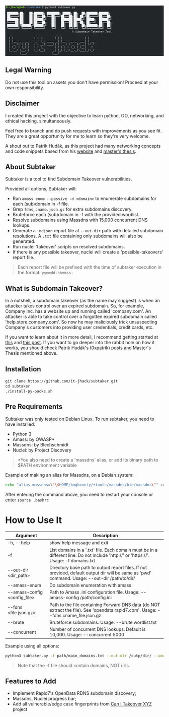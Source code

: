 ![screenshot](https://github.com/it-jhack/subtaker/blob/main/.img/screenshot.png)


## Legal Warning
Do not use this tool on assets you don't have permission! Proceed at your own responsibility.


## Disclaimer 
I created this project with the objective to learn python, OO, networking, and ethical hacking, simultaneously.

Feel free to branch and do push requests with improvements as you see fit. They are a great opportunity for me to learn so they're very welcome.

A shout out to Patrik Hudák, as this project had many networking concepts and code snippets based from his [website] and [master's thesis].

[website]: https://0xpatrik.com
[Master's Thesis]: https://is.muni.cz/th/byrdn/Thesis.pdf


## About Subtaker
Subtaker is a tool to find Subdomain Takeover vulnerabilities.

Provided all options, Subtaker will:

- Run `amass enum --passive -d <domain>` to enumerate subdomains for each (sub)domain in -f file.
- Grep `fdns_cname.json.gz` for extra subdomains discovery.
- Bruteforce each (sub)domain in -f with the provided wordlist.
- Resolve subdomains using Massdns with 15,000 concurrent DNS lookups.
- Generate a `.ndjson` report file at `--out-dir` path with detailed subdomain resolutions. A `.txt` file containing only subdomains will also be generated.
- Run nuclei 'takeover' scripts on resolved subdomains.
- If there is any possible takeover, nuclei will create a 'possible-takeovers' report file.

> Each report file will be prefixed with the time of subtaker execution in the format: `yymmdd-hhmmss-`


## What is Subdomain Takeover?
In a nutshell, a subdomain takeover (as the name may suggest) is when an attacker takes control over an expired subdomain. So, for example, Company Inc. has a website up and running called 'company.com'. An attacker is able to take control over a forgotten expired subdomain called 'help.store.company.com'. So now he may maliciously trick unsuspecting Company's customers into providing user credentials, credit cards, etc.

If you want to learn about it in more detail, I recommend getting started at [this] and [this post]. If you want to go deeper into the rabbit hole on how it works, you should check Patrik Hudák's (0xpatrik) posts and Master's Thesis mentioned above.

[this]: https://0xpatrik.com/subdomain-takeover-basics/
[this post]: https://www.hackerone.com/blog/Guide-Subdomain-Takeovers


## Installation

```
git clone https://github.com/it-jhack/subtaker.git
cd subtaker
./install-py-packs.sh
```

## Pre Requirements
Subtaker was only tested on Debian Linux. To run subtaker, you need to have installed:

- Python 3
- Amass: by OWASP*
- Massdns: by Blechschmidt
- Nuclei: by Project Discovery

>*You also need to create a 'massdns' alias, or add its binary path to \$PATH environment variable

Example of making an alias for Massdns, on a Debian system:

```bash
echo "alias massdns=\"\$HOME/bugbounty/+tools/massdns/bin/massdns\"" >> $HOME/.bashrc
```
After entering the command above, you need to restart your console or enter `source .bashrc`


# How to Use It

| Argument      | Description                |
| ------------- | -------------------------- |
| -h, --help    | show help message and exit |
| -f <file> | List domains in a '.txt' file. Each domain must be in a different line. Do not include 'http://' or 'https://'. Usage: -f domains.txt |
| --out-dir <dir_path> | Directory base path to output report files. If not provided, default output dir will be same as 'pwd' command. Usage: --out-dir /path/to/dir/ |
| --amass-enum | Do subdomain enumeration with amass |
| --amass-config <config_file> | Path to Amass .ini configuration file. Usage: --amass-config /path/config.ini |
| --fdns <file.json.gz> | Path to the file containing Forward DNS data (do NOT extract the file). See 'opendata.rapid7.com'. Usage: --fdns cname_file.json.gz |
| --brute <file> | Bruteforce subdomains. Usage: --brute wordlist.txt |
| --concurrent <number> | Number of concurrent DNS lookups. Default is 10,000. Usage: --concurrent 5000|

Example using all options:
```bash
python3 subtaker.py -f path/main_domains.txt --out-dir /outp/dir/ --amass-enum --amass-config /path/config.ini --brute /path/wordlist.txt --concurrent 15000 --fdns /path/2021-05-08-1620432305-fdns_cname.json.gz
```

> Note that the -f file should contain domains, NOT urls.


## Features to Add

- Implement Rapid7's OpenData RDNS subdomain discovery;
- Massdns, Nuclei progress bar;
- Add all vulnerable/edge case fingerprints from [Can I Takeover XYZ] project

[Can I Takeover XYZ]: https://github.com/EdOverflow/can-i-take-over-xyz